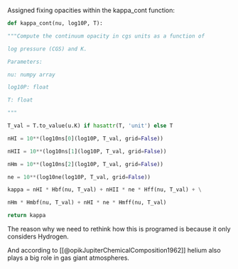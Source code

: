 
Assigned fixing opacities within the kappa_cont function: 

```python 
def kappa_cont(nu, log10P, T):

"""Compute the continuum opacity in cgs units as a function of

log pressure (CGS) and K.

Parameters:

nu: numpy array

log10P: float

T: float

"""

T_val = T.to_value(u.K) if hasattr(T, 'unit') else T

nHI = 10**(log10ns[0](log10P, T_val, grid=False))

nHII = 10**(log10ns[1](log10P, T_val, grid=False))

nHm = 10**(log10ns[2](log10P, T_val, grid=False))

ne = 10**(log10ne(log10P, T_val, grid=False))

kappa = nHI * Hbf(nu, T_val) + nHII * ne * Hff(nu, T_val) + \

nHm * Hmbf(nu, T_val) + nHI * ne * Hmff(nu, T_val)

return kappa

```

The reason why we need to rethink how this is programed is because it only considers Hydrogen. 

And according to [[@opikJupiterChemicalComposition1962]] helium also plays a big role in gas giant atmospheres. 

